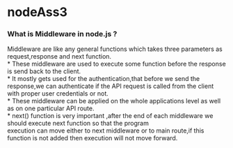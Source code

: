 # nodeAss3

<h3>What is Middleware in node.js ?</h3>
<p>
Middleware are like any general functions which takes three parameters as request,response and next function.<br>
* These middleware are used to execute some function before the response is send back to the client.<br>
* It mostly gets used for the authentication,that before we send the response,we can authenticate if the API request is called from the       client with proper user credentials or not.<br>
* These middleware can be applied on the whole applications level as well as on one particular API route.<br>
* next() function is very important ,after the end of each middleware we should execute next function so that the program<br>
   execution can move either to next middleware or to main route,if this function is not added then execution will not move forward.
</p>
